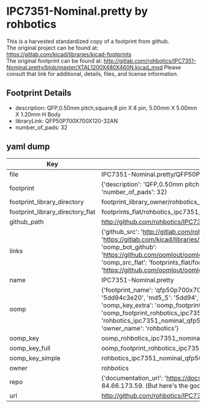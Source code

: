 # IPC7351-Nominal.pretty by rohbotics  
This is a harvested standardized copy of a footprint from github.  
The original project can be found at:  
https://gitlab.com/kicad/libraries/kicad-footprints  
The original footprint can be found at:
http://gitlab.com/rohbotics/IPC7351-Nominal.pretty/blob/master/XTAL1200X480X460N.kicad_mod
Please consult that link for additional, details, files, and license information.  
## Footprint Details
* description: QFP,0.50mm pitch,square;8 pin X 8 pin, 5.00mm X 5.00mm X 1.20mm H Body  
* libraryLink: QFP50P700X700X120-32AN  
* number_of_pads: 32  
## yaml dump  
| Key | Value |  
| --- | --- |  
| file | IPC7351-Nominal.pretty/QFP50P700X700X120-32AN.kicad_mod |  
| footprint | {'description': 'QFP,0.50mm pitch,square;8 pin X 8 pin, 5.00mm X 5.00mm X 1.20mm H Body', 'libraryLink': 'QFP50P700X700X120-32AN', 'number_of_pads': 32} |  
| footprint_library_directory | footprint_library_owner/rohbotics_IPC7351-Nominal.pretty |  
| footprint_library_directory_flat | footprints_flat/rohbotics_ipc7351_nominal_qfp50p700x700x120_32an/working |  
| github_path | http://github.com/rohbotics/IPC7351-Nominal.pretty/blob/master/QFP50P700X700X120-32AN.kicad_mod |  
| links | {'github_src': 'http://gitlab.com/rohbotics/IPC7351-Nominal.pretty/blob/master/XTAL1200X480X460N.kicad_mod', 'github_src_repo': 'https://gitlab.com/kicad/libraries/kicad-footprints', 'oomp_bot': 'footprints/rohbotics_ipc7351_nominal_qfp50p700x700x120_32an/working', 'oomp_bot_github': 'https://github.com/oomlout/oomlout_oomp_footprint_bot/tree/main/footprints/rohbotics_ipc7351_nominal_qfp50p700x700x120_32an/working', 'oomp_src_flat': 'footprints_flat/footprints_flat/rohbotics_ipc7351_nominal_qfp50p700x700x120_32an/working', 'oomp_src_flat_github': 'https://github.com/oomlout/oomlout_oomp_footprint_src/tree/main/footprints_flat/rohbotics_ipc7351_nominal_qfp50p700x700x120_32an/working'} |  
| name | IPC7351-Nominal.pretty |  
| oomp | {'footprint_name': 'qfp50p700x700x120_32an', 'library_name': 'ipc7351_nominal', 'md5': '5dd94c3e2066680073794765fc8fdacd', 'md5_10': '5dd94c3e20', 'md5_5': '5dd94', 'md5_6': '5dd94c', 'oomp_key': 'oomp_rohbotics_ipc7351_nominal_qfp50p700x700x120_32an', 'oomp_key_extra': 'oomp_footprint_rohbotics_ipc7351_nominal_qfp50p700x700x120_32an', 'oomp_key_full': 'oomp_footprint_rohbotics_ipc7351_nominal_qfp50p700x700x120_32an_5dd94c', 'oomp_key_simple': 'rohbotics_ipc7351_nominal_qfp50p700x700x120_32an', 'original_filename': 'IPC7351-Nominal.pretty/QFP50P700X700X120-32AN.kicad_mod', 'owner_name': 'rohbotics'} |  
| oomp_key | oomp_rohbotics_ipc7351_nominal_qfp50p700x700x120_32an |  
| oomp_key_full | oomp_footprint_rohbotics_ipc7351_nominal_qfp50p700x700x120_32an |  
| oomp_key_simple | rohbotics_ipc7351_nominal_qfp50p700x700x120_32an |  
| owner | rohbotics |  
| repo | {'documentation_url': 'https://docs.github.com/rest/overview/resources-in-the-rest-api#rate-limiting', 'message': "API rate limit exceeded for 84.66.173.59. (But here's the good news: Authenticated requests get a higher rate limit. Check out the documentation for more details.)"} |  
| url | http://github.com/rohbotics/IPC7351-Nominal.pretty |  

